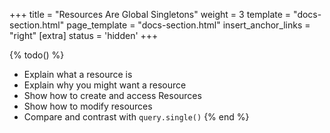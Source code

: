 +++
title = "Resources Are Global Singletons"
weight = 3
template = "docs-section.html"
page_template = "docs-section.html"
insert_anchor_links = "right"
[extra]
status = 'hidden'
+++

{% todo() %}

* Explain what a resource is
* Explain why you might want a resource
* Show how to create and access Resources
* Show how to modify resources
* Compare and contrast with `query.single()`
{% end %}
